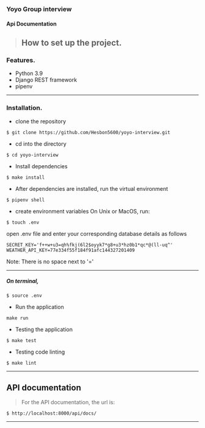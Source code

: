 ### Yoyo Group interview

#### Api Documentation

> ## How to set up the project.

### Features.

- Python 3.9
- Django REST framework
- pipenv

---

### Installation.

- clone the repository

```
$ git clone https://github.com/Hesbon5600/yoyo-interview.git
```

- cd into the directory

```
$ cd yoyo-interview
```

- Install dependencies

```
$ make install
```

- After dependencies are installed, run the virtual environment

```
$ pipenv shell
```

- create environment variables
  On Unix or MacOS, run:

```
$ touch .env
```

open .env file and enter your corresponding database details as follows

```
SECRET_KEY='f++w+u3=qh%fkj(6l2$oyyk7*g8+u3*hz0b1*qc*@(ll-uq^'
WEATHER_API_KEY=77e334f55f184f91afc144327201409
```

Note: There is no space next to '='

---

##### On terminal,

```
$ source .env
```

- Run the application

```
make run
```

- Testing the application

```
$ make test
```

- Testing code linting

```
$ make lint
```

---

## API documentation

> For the API documentation, the url is:

```
$ http://localhost:8000/api/docs/
```

---
